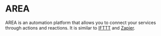 # AREA

AREA is an automation platform that allows you to connect your services
through actions and reactions. It is similar to [IFTTT](https://ifttt.com/)
and [Zapier](https://zapier.com/).
